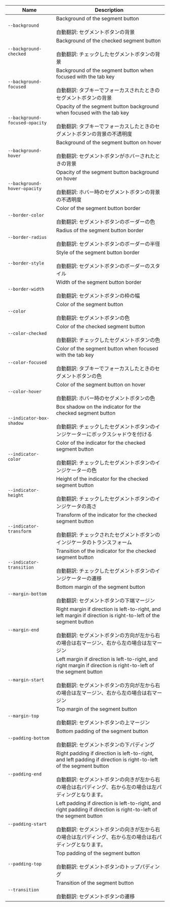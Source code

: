 | Name                           | Description                                                                                                                                                                                                                           |
| ------------------------------ | ------------------------------------------------------------------------------------------------------------------------------------------------------------------------------------------------------------------------------------- |
| `--background`                 | Background of the segment button<br /><br />自動翻訳: セグメントボタンの背景                                                                                                                                                          |
| `--background-checked`         | Background of the checked segment button<br /><br />自動翻訳: チェックしたセグメントボタンの背景                                                                                                                                      |
| `--background-focused`         | Background of the segment button when focused with the tab key<br /><br />自動翻訳: タブキーでフォーカスされたときのセグメントボタンの背景                                                                                            |
| `--background-focused-opacity` | Opacity of the segment button background when focused with the tab key<br /><br />自動翻訳: タブキーでフォーカスしたときのセグメントボタンの背景の不透明度                                                                            |
| `--background-hover`           | Background of the segment button on hover<br /><br />自動翻訳: セグメントボタンがホバーされたときの背景                                                                                                                               |
| `--background-hover-opacity`   | Opacity of the segment button background on hover<br /><br />自動翻訳: ホバー時のセグメントボタンの背景の不透明度                                                                                                                     |
| `--border-color`               | Color of the segment button border<br /><br />自動翻訳: セグメントボタンのボーダーの色                                                                                                                                                |
| `--border-radius`              | Radius of the segment button border<br /><br />自動翻訳: セグメントボタンのボーダーの半径                                                                                                                                             |
| `--border-style`               | Style of the segment button border<br /><br />自動翻訳: セグメントボタンのボーダーのスタイル                                                                                                                                          |
| `--border-width`               | Width of the segment button border<br /><br />自動翻訳: セグメントボタンの枠の幅                                                                                                                                                      |
| `--color`                      | Color of the segment button<br /><br />自動翻訳: セグメントボタンの色                                                                                                                                                                 |
| `--color-checked`              | Color of the checked segment button<br /><br />自動翻訳: チェックしたセグメントボタンの色                                                                                                                                             |
| `--color-focused`              | Color of the segment button when focused with the tab key<br /><br />自動翻訳: タブキーでフォーカスしたときのセグメントボタンの色                                                                                                     |
| `--color-hover`                | Color of the segment button on hover<br /><br />自動翻訳: ホバー時のセグメントボタンの色                                                                                                                                              |
| `--indicator-box-shadow`       | Box shadow on the indicator for the checked segment button<br /><br />自動翻訳: チェックしたセグメントボタンのインジケーターにボックスシャドウを付ける                                                                                |
| `--indicator-color`            | Color of the indicator for the checked segment button<br /><br />自動翻訳: チェックしたセグメントボタンのインジケーターの色                                                                                                           |
| `--indicator-height`           | Height of the indicator for the checked segment button<br /><br />自動翻訳: チェックしたセグメントボタンのインジケータの高さ                                                                                                          |
| `--indicator-transform`        | Transform of the indicator for the checked segment button<br /><br />自動翻訳: チェックされたセグメントボタンのインジケータのトランスフォーム                                                                                         |
| `--indicator-transition`       | Transition of the indicator for the checked segment button<br /><br />自動翻訳: チェックしたセグメントボタンのインジケーターの遷移                                                                                                    |
| `--margin-bottom`              | Bottom margin of the segment button<br /><br />自動翻訳: セグメントボタンの下端マージン                                                                                                                                               |
| `--margin-end`                 | Right margin if direction is left-to-right, and left margin if direction is right-to-left of the segment button<br /><br />自動翻訳: セグメントボタンの方向が左から右の場合は右マージン、右から左の場合は左マージン                   |
| `--margin-start`               | Left margin if direction is left-to-right, and right margin if direction is right-to-left of the segment button<br /><br />自動翻訳: セグメントボタンの方向が左から右の場合は左マージン、右から左の場合は右マージン                   |
| `--margin-top`                 | Top margin of the segment button<br /><br />自動翻訳: セグメントボタンの上マージン                                                                                                                                                    |
| `--padding-bottom`             | Bottom padding of the segment button<br /><br />自動翻訳: セグメントボタンの下パディング                                                                                                                                              |
| `--padding-end`                | Right padding if direction is left-to-right, and left padding if direction is right-to-left of the segment button<br /><br />自動翻訳: セグメントボタンの向きが左から右の場合は右パディング、右から左の場合は左パディングとなります。 |
| `--padding-start`              | Left padding if direction is left-to-right, and right padding if direction is right-to-left of the segment button<br /><br />自動翻訳: セグメントボタンの向きが左から右の場合は左パディング、右から左の場合は右パディングとなります。 |
| `--padding-top`                | Top padding of the segment button<br /><br />自動翻訳: セグメントボタンのトップパディング                                                                                                                                             |
| `--transition`                 | Transition of the segment button<br /><br />自動翻訳: セグメントボタンの遷移                                                                                                                                                          |
